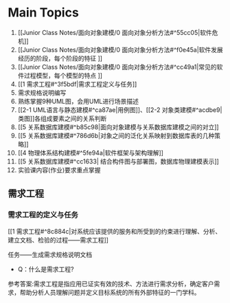 
# Main Topics
      

1. [[Junior Class Notes/面向对象建模/0 面向对象分析方法#^55cc05|软件危机]]
2. [[Junior Class Notes/面向对象建模/0 面向对象分析方法#^f0e45a|软件发展经历的阶段，每个阶段的特征 ]]
3. [[Junior Class Notes/面向对象建模/0 面向对象分析方法#^cc49a1|常见的软件过程模型，每个模型的特点 ]]
4. [[1 需求工程#^3f5bdf|需求工程定义与任务]]
5. 需求规格说明编写
6. 熟练掌握9种UML图，会用UML进行场景描述 
7. [[2-1 UML语言与静态建模#^ca87ae|用例图]]、[[2-2 对象类建模#^acdbe9|类图]]各组成要素之间的关系判断
8. [[5 关系数据库建模#^b85c98|面向对象建模与关系数据库建模之间的对立]]
9. [[5 关系数据库建模#^786d6b|对象之间的泛化关系映射到数据库表的几种策略]]
10. [[4 物理体系结构建模#^5fe94a|软件框架与架构理解]]
11. [[5 关系数据库建模#^cc1633| 结合构件图与部署图，数据库物理建模表示]]
12. 实验课内容(作业)要求重点掌握


## 需求工程
### 需求工程的定义与任务

[[1 需求工程#^8c884c|对系统应该提供的服务和所受到的约束进行理解、分析、建立文档、检验的过程——需求工程]]

任务——生成需求规格说明文档
      
- Q：什么是需求工程?

参考答案:需求工程是指应用已证实有效的技术、方法进行需求分析，确定客户需求，帮助分析人员理解问题并定义目标系统的所有外部特征的一门学科。

